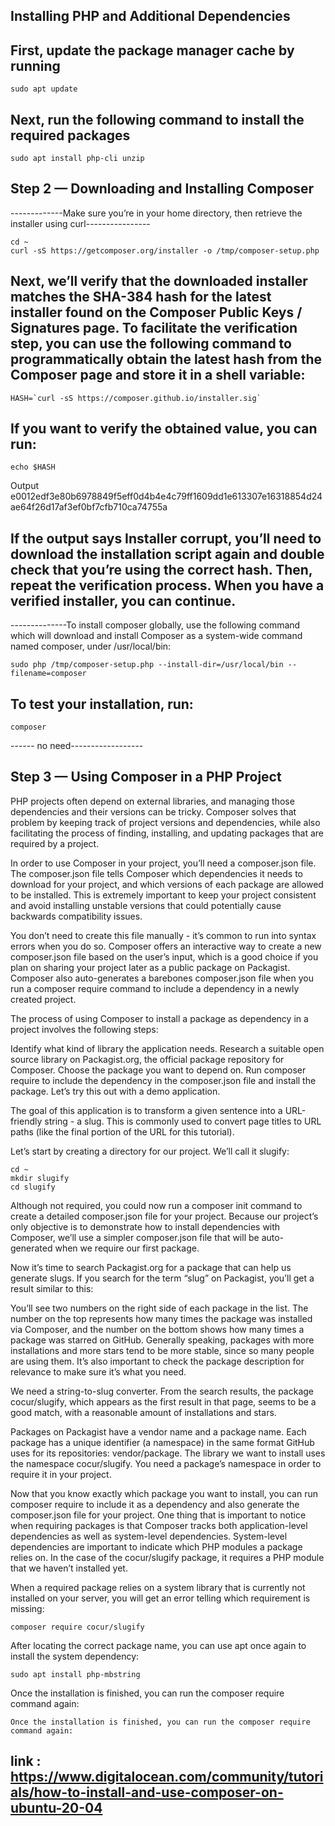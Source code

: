 ##  Installing PHP and Additional Dependencies

## First, update the package manager cache by running
```
sudo apt update
```

##  Next, run the following command to install the required packages
```
sudo apt install php-cli unzip
```

## Step 2 — Downloading and Installing Composer
-------------Make sure you’re in your home directory, then retrieve the installer using curl----------------
```
cd ~
curl -sS https://getcomposer.org/installer -o /tmp/composer-setup.php
```

## Next, we’ll verify that the downloaded installer matches the SHA-384 hash for the latest installer found on the Composer Public Keys / Signatures page. To facilitate the verification step, you can use the following command to programmatically obtain the latest hash from the Composer page and store it in a shell variable:
```
HASH=`curl -sS https://composer.github.io/installer.sig`
```
## If you want to verify the obtained value, you can run:
```
echo $HASH
```

Output
e0012edf3e80b6978849f5eff0d4b4e4c79ff1609dd1e613307e16318854d24ae64f26d17af3ef0bf7cfb710ca74755a

## If the output says Installer corrupt, you’ll need to download the installation script again and double check that you’re using the correct hash. Then, repeat the verification process. When you have a verified installer, you can continue.

--------------To install composer globally, use the following command which will download and install Composer as a system-wide command named composer, under /usr/local/bin:
```
sudo php /tmp/composer-setup.php --install-dir=/usr/local/bin --filename=composer
```

## To test your installation, run:
```
composer
```


------ no need------------------

## Step 3 — Using Composer in a PHP Project

PHP projects often depend on external libraries, and managing those dependencies and their versions can be tricky. Composer solves that problem by keeping track of project versions and dependencies, while also facilitating the process of finding, installing, and updating packages that are required by a project.

In order to use Composer in your project, you’ll need a composer.json file. The composer.json file tells Composer which dependencies it needs to download for your project, and which versions of each package are allowed to be installed. This is extremely important to keep your project consistent and avoid installing unstable versions that could potentially cause backwards compatibility issues.

You don’t need to create this file manually - it’s common to run into syntax errors when you do so. Composer offers an interactive way to create a new composer.json file based on the user’s input, which is a good choice if you plan on sharing your project later as a public package on Packagist. Composer also auto-generates a barebones composer.json file when you run a composer require command to include a dependency in a newly created project.

The process of using Composer to install a package as dependency in a project involves the following steps:

Identify what kind of library the application needs.
Research a suitable open source library on Packagist.org, the official package repository for Composer.
Choose the package you want to depend on.
Run composer require to include the dependency in the composer.json file and install the package.
Let’s try this out with a demo application.

The goal of this application is to transform a given sentence into a URL-friendly string - a slug. This is commonly used to convert page titles to URL paths (like the final portion of the URL for this tutorial).

Let’s start by creating a directory for our project. We’ll call it slugify:

```
cd ~
mkdir slugify
cd slugify
```

Although not required, you could now run a composer init command to create a detailed composer.json file for your project. Because our project’s only objective is to demonstrate how to install dependencies with Composer, we’ll use a simpler composer.json file that will be auto-generated when we require our first package.

Now it’s time to search Packagist.org for a package that can help us generate slugs. If you search for the term “slug” on Packagist, you’ll get a result similar to this:


You’ll see two numbers on the right side of each package in the list. The number on the top represents how many times the package was installed via Composer, and the number on the bottom shows how many times a package was starred on GitHub. Generally speaking, packages with more installations and more stars tend to be more stable, since so many people are using them. It’s also important to check the package description for relevance to make sure it’s what you need.

We need a string-to-slug converter. From the search results, the package cocur/slugify, which appears as the first result in that page, seems to be a good match, with a reasonable amount of installations and stars.

Packages on Packagist have a vendor name and a package name. Each package has a unique identifier (a namespace) in the same format GitHub uses for its repositories: vendor/package. The library we want to install uses the namespace cocur/slugify. You need a package’s namespace in order to require it in your project.

Now that you know exactly which package you want to install, you can run composer require to include it as a dependency and also generate the composer.json file for your project. One thing that is important to notice when requiring packages is that Composer tracks both application-level dependencies as well as system-level dependencies. System-level dependencies are important to indicate which PHP modules a package relies on. In the case of the cocur/slugify package, it requires a PHP module that we haven’t installed yet.

When a required package relies on a system library that is currently not installed on your server, you will get an error telling which requirement is missing:


```
composer require cocur/slugify
```


After locating the correct package name, you can use apt once again to install the system dependency:

```
sudo apt install php-mbstring
```

Once the installation is finished, you can run the composer require command again:
```
Once the installation is finished, you can run the composer require command again:
```

## link : https://www.digitalocean.com/community/tutorials/how-to-install-and-use-composer-on-ubuntu-20-04



